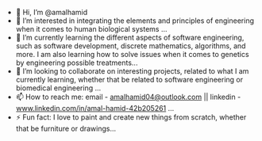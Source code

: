 - 👋 Hi, I’m @amalhamid
- 👀 I’m interested in integrating the elements and principles of engineering when it comes to human biological systems ...
- 🌱 I’m currently learning the different aspects of software engineering, such as software development, discrete mathematics, algorithms, and more. I am also learning how to solve issues when it comes to genetics by engineering possible treatments...
- 💞️ I’m looking to collaborate on interesting projects, related to what I am currently learning, whether that be related to software engineering or biomedical engineering ...
- 📫 How to reach me: email - amalhamid04@outlook.com || linkedin - www.linkedin.com/in/amal-hamid-42b205261 ...
- ⚡ Fun fact: I love to paint and create new things from scratch, whether that be furniture or drawings...  

<!---
amalhamid/amalhamid is a ✨ special ✨ repository because its `README.md` (this file) appears on your GitHub profile.
You can click the Preview link to take a look at your changes.
--->
